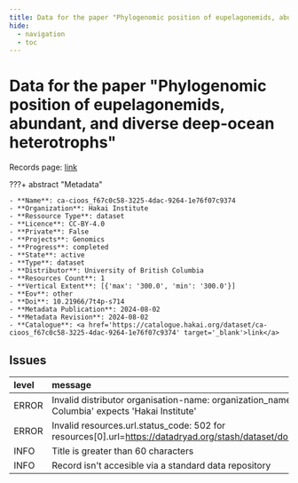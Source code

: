 ```yaml
---
title: Data for the paper "Phylogenomic position of eupelagonemids, abundant, and diverse deep-ocean heterotrophs"
hide:
  - navigation
  - toc
---
```


# Data for the paper "Phylogenomic position of eupelagonemids, abundant, and diverse deep-ocean heterotrophs"

Records page: <a href='https://catalogue.hakai.org/dataset/ca-cioos_f67c0c58-3225-4dac-9264-1e76f07c9374' target='_blank'>link</a>

???+ abstract "Metadata"

    - **Name**: ca-cioos_f67c0c58-3225-4dac-9264-1e76f07c9374 
    - **Organization**: Hakai Institute 
    - **Ressource Type**: dataset 
    - **Licence**: CC-BY-4.0 
    - **Private**: False 
    - **Projects**: Genomics 
    - **Progress**: completed 
    - **State**: active 
    - **Type**: dataset 
    - **Distributor**: University of British Columbia 
    - **Resources Count**: 1 
    - **Vertical Extent**: [{'max': '300.0', 'min': '300.0'}] 
    - **Eov**: other 
    - **Doi**: 10.21966/7t4p-s714 
    - **Metadata Publication**: 2024-08-02 
    - **Metadata Revision**: 2024-08-02 
    - **Catalogue**: <a href='https://catalogue.hakai.org/dataset/ca-cioos_f67c0c58-3225-4dac-9264-1e76f07c9374' target='_blank'>link</a> 

<div id='map'></div>




## Issues
| level   | message                                                                                                                     |
|:--------|:----------------------------------------------------------------------------------------------------------------------------|
| ERROR   | Invalid distributor organisation-name: organization_name='University of British Columbia' expects 'Hakai Institute'         |
| ERROR   | Invalid resources.url.status_code: 502 for resources[0].url=https://datadryad.org/stash/dataset/doi:10.5061/dryad.hqbzkh1pj |
| INFO    | Title is greater than 60 characters                                                                                         |
| INFO    | Record isn't accesible via a standard data repository                                                                       |


<script>
   document.addEventListener("DOMContentLoaded", function() {
    var map = L.map('map').setView([51.505, -125.09], 5);
    L.tileLayer('https://tile.openstreetmap.org/{z}/{x}/{y}.png', {
        maxZoom: 19,
        attribution: '&copy; <a href="http://www.openstreetmap.org/copyright">OpenStreetMap</a>'
    }).addTo(map);
    var geojsonFeature = {
        "type": "Feature",
        "properties": {
            "name" : "Data for the paper "Phylogenomic position of eupelagonemids, abundant, and diverse deep-ocean heterotrophs""
        },
        "geometry": {'type': 'Polygon', 'coordinates': [[[-127.9661, 51.65001], [-127.966, 51.65001], [-127.966, 51.65], [-127.9661, 51.65], [-127.9661, 51.65001]]]}
    }
    L.geoJSON(geojsonFeature).addTo(map);
   })
</script>
